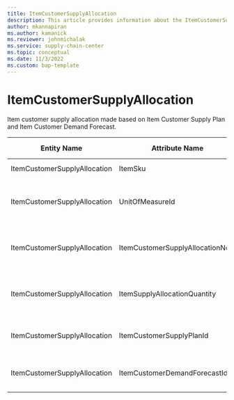 ```yaml
---
title: ItemCustomerSupplyAllocation
description: This article provides information about the ItemCustomerSupplyAllocation entity.
author: mkannapiran
ms.author: kamanick
ms.reviewer: johnmichalak
ms.service: supply-chain-center
ms.topic: conceptual
ms.date: 11/3/2022
ms.custom: bap-template
---
```


# ItemCustomerSupplyAllocation

Item customer supply allocation made based on Item Customer Supply Plan and Item Customer Demand Forecast.

| **Entity Name** | **Attribute Name** | **IsPrimaryKey** | **Data Type** | **Data Length** | **Description** |
| --- | --- | --- | --- | --- | --- |
| ItemCustomerSupplyAllocation | ItemSku | yes | string | 20 | Unique Id of the item. |
| ItemCustomerSupplyAllocation | UnitOfMeasureId | no | string | 36 | Unit of measure of the allocation quantity. |
| ItemCustomerSupplyAllocation | ItemCustomerSupplyAllocationNote | no | string | 1024 | Notes or descriptions for the customer allocation. |
| ItemCustomerSupplyAllocation | ItemSupplyAllocationQuantity | no | decimal | 9 | Item supply allocation quantity from supplier. |
| ItemCustomerSupplyAllocation | ItemCustomerSupplyPlanId | no | string | 36 | Unique Id of Item customer supply plan. |
| ItemCustomerSupplyAllocation | ItemCustomerDemandForecastId | no | string | 36 | Unique Id of customer demand forecast.. |

